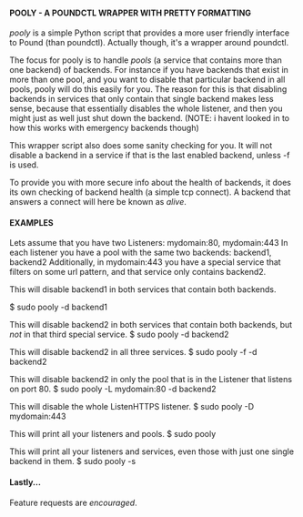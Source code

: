 #### POOLY - A POUNDCTL WRAPPER WITH PRETTY FORMATTING

_pooly_ is a simple Python script that provides a more user friendly interface to Pound (than poundctl).
Actually though, it's a wrapper around poundctl.

The focus for pooly is to handle _pools_ (a service that contains more than one backend) of backends.
For instance if you have backends that exist in more than one pool, and you want to disable that particular
backend in all pools, pooly will do this easily for you.
The reason for this is that disabling backends in services that only contain that single backend makes
less sense, because that essentially disables the whole listener, and then you might just as well just
shut down the backend.
(NOTE: i havent looked in to how this works with emergency backends though)

This wrapper script also does some sanity checking for you. It will not disable a backend in a service
if that is the last enabled backend, unless -f is used.

To provide you with more secure info about the health of backends, it does its own checking of backend
health (a simple tcp connect). A backend that answers a connect will here be known as _alive_.

#### EXAMPLES

Lets assume that you have two Listeners: mydomain:80, mydomain:443
In each listener you have a pool with the same two backends: backend1, backend2
Additionally, in mydomain:443 you have a special service that filters on some url pattern, and that service only contains backend2.

This will disable backend1 in both services that contain both backends.

 $ sudo pooly -d backend1

This will disable backend2 in both services that contain both backends, but *not* in that third special service.
$ sudo pooly -d backend2

This will disable backend2 in all three services.
$ sudo pooly -f -d backend2

This will disable backend2 in only the pool that is in the Listener that listens on port 80.
$ sudo pooly -L mydomain:80 -d backend2

This will disable the whole ListenHTTPS listener.
$ sudo pooly -D mydomain:443

This will print all your listeners and pools.
$ sudo pooly

This will print all your listeners and services, even those with just one single backend in them.
$ sudo pooly -s


#### Lastly...

Feature requests are *encouraged*.
